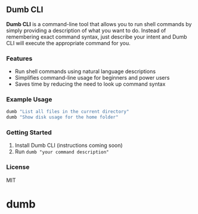## Dumb CLI

**Dumb CLI** is a command-line tool that allows you to run shell commands by simply providing a description of what you want to do. Instead of remembering exact command syntax, just describe your intent and Dumb CLI will execute the appropriate command for you.

### Features

- Run shell commands using natural language descriptions
- Simplifies command-line usage for beginners and power users
- Saves time by reducing the need to look up command syntax

### Example Usage

```sh
dumb "List all files in the current directory"
dumb "Show disk usage for the home folder"
```

### Getting Started

1. Install Dumb CLI (instructions coming soon)
2. Run `dumb "your command description"`

### License

MIT

# dumb
